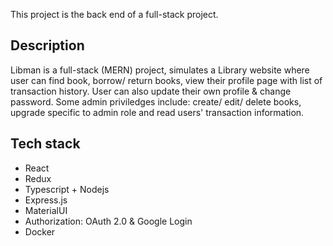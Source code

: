 This project is the back end of a full-stack project.

## Description
Libman is a full-stack (MERN) project, simulates a Library website where user can find book, borrow/ return books, view their profile page with list of transaction history. User can also update their own profile & change password. Some admin priviledges include: create/ edit/ delete books, upgrade specific to admin role and read users' transaction information.

## Tech stack
* React
* Redux
* Typescript + Nodejs
* Express.js
* MaterialUI
* Authorization: OAuth 2.0 & Google Login
* Docker